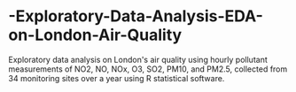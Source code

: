 # -Exploratory-Data-Analysis-EDA-on-London-Air-Quality
Exploratory data analysis on London's air quality using hourly pollutant measurements of NO2, NO, NOx, O3, SO2, PM10, and PM2.5, collected from 34 monitoring sites over a year using R statistical software.
